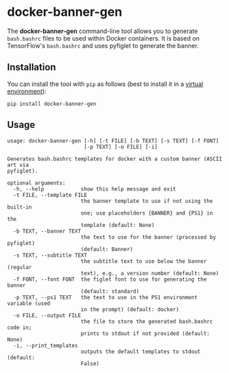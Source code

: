# docker-banner-gen
The **docker-banner-gen** command-line tool allows you to generate
`bash.bashrc` files to be used within Docker containers. 
It is based on TensorFlow's `bash.bashrc` and uses pyfiglet to
generate the banner.

## Installation

You can install the tool with `pip` as follows (best to install it in a [virtual
environment](https://virtualenv.pypa.io/en/latest/)):

```commandline
pip install docker-banner-gen
```

## Usage

```
usage: docker-banner-gen [-h] [-t FILE] [-b TEXT] [-s TEXT] [-f FONT]
                         [-p TEXT] [-o FILE] [-i]

Generates bash.bashrc templates for docker with a custom banner (ASCII art via
pyfiglet).

optional arguments:
  -h, --help            show this help message and exit
  -t FILE, --template FILE
                        the banner template to use if not using the built-in
                        one; use placeholders {BANNER} and {PS1} in the
                        template (default: None)
  -b TEXT, --banner TEXT
                        the text to use for the banner (processed by pyfiglet)
                        (default: Banner)
  -s TEXT, --subtitle TEXT
                        the subtitle text to use below the banner (regular
                        text), e.g., a version number (default: None)
  -f FONT, --font FONT  the figlet font to use for generating the banner
                        (default: standard)
  -p TEXT, --ps1 TEXT   the text to use in the PS1 environment variable (used
                        in the prompt) (default: docker)
  -o FILE, --output FILE
                        the file to store the generated bash.bashrc code in;
                        prints to stdout if not provided (default: None)
  -i, --print_templates
                        outputs the default templates to stdout (default:
                        False)
```
